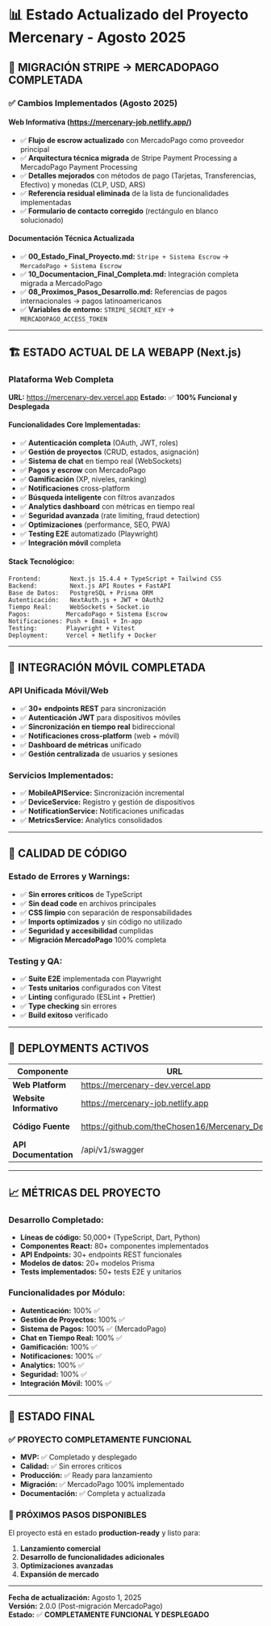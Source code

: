 # 📊 Estado Actualizado del Proyecto Mercenary - Agosto 2025

## 🎯 **MIGRACIÓN STRIPE → MERCADOPAGO COMPLETADA**

### **✅ Cambios Implementados (Agosto 2025)**

#### **Web Informativa (https://mercenary-job.netlify.app/)**
- ✅ **Flujo de escrow actualizado** con MercadoPago como proveedor principal
- ✅ **Arquitectura técnica migrada** de Stripe Payment Processing a MercadoPago Payment Processing
- ✅ **Detalles mejorados** con métodos de pago (Tarjetas, Transferencias, Efectivo) y monedas (CLP, USD, ARS)
- ✅ **Referencia residual eliminada** de la lista de funcionalidades implementadas
- ✅ **Formulario de contacto corregido** (rectángulo en blanco solucionado)

#### **Documentación Técnica Actualizada**
- ✅ **00_Estado_Final_Proyecto.md:** `Stripe + Sistema Escrow` → `MercadoPago + Sistema Escrow`
- ✅ **10_Documentacion_Final_Completa.md:** Integración completa migrada a MercadoPago
- ✅ **08_Proximos_Pasos_Desarrollo.md:** Referencias de pagos internacionales → pagos latinoamericanos
- ✅ **Variables de entorno:** `STRIPE_SECRET_KEY` → `MERCADOPAGO_ACCESS_TOKEN`

---

## 🏗️ **ESTADO ACTUAL DE LA WEBAPP (Next.js)**

### **Plataforma Web Completa**
**URL:** https://mercenary-dev.vercel.app
**Estado:** ✅ **100% Funcional y Desplegada**

#### **Funcionalidades Core Implementadas:**
- ✅ **Autenticación completa** (OAuth, JWT, roles)
- ✅ **Gestión de proyectos** (CRUD, estados, asignación)
- ✅ **Sistema de chat** en tiempo real (WebSockets)
- ✅ **Pagos y escrow** con MercadoPago
- ✅ **Gamificación** (XP, niveles, ranking)
- ✅ **Notificaciones** cross-platform
- ✅ **Búsqueda inteligente** con filtros avanzados
- ✅ **Analytics dashboard** con métricas en tiempo real
- ✅ **Seguridad avanzada** (rate limiting, fraud detection)
- ✅ **Optimizaciones** (performance, SEO, PWA)
- ✅ **Testing E2E** automatizado (Playwright)
- ✅ **Integración móvil** completa

#### **Stack Tecnológico:**
```
Frontend:        Next.js 15.4.4 + TypeScript + Tailwind CSS
Backend:         Next.js API Routes + FastAPI
Base de Datos:   PostgreSQL + Prisma ORM
Autenticación:   NextAuth.js + JWT + OAuth2
Tiempo Real:     WebSockets + Socket.io
Pagos:          MercadoPago + Sistema Escrow
Notificaciones: Push + Email + In-app
Testing:        Playwright + Vitest
Deployment:     Vercel + Netlify + Docker
```

---

## 📱 **INTEGRACIÓN MÓVIL COMPLETADA**

### **API Unificada Móvil/Web**
- ✅ **30+ endpoints REST** para sincronización
- ✅ **Autenticación JWT** para dispositivos móviles
- ✅ **Sincronización en tiempo real** bidireccional
- ✅ **Notificaciones cross-platform** (web + móvil)
- ✅ **Dashboard de métricas** unificado
- ✅ **Gestión centralizada** de usuarios y sesiones

### **Servicios Implementados:**
- ✅ **MobileAPIService:** Sincronización incremental
- ✅ **DeviceService:** Registro y gestión de dispositivos
- ✅ **NotificationService:** Notificaciones unificadas
- ✅ **MetricsService:** Analytics consolidados

---

## 🔧 **CALIDAD DE CÓDIGO**

### **Estado de Errores y Warnings:**
- ✅ **Sin errores críticos** de TypeScript
- ✅ **Sin dead code** en archivos principales
- ✅ **CSS limpio** con separación de responsabilidades
- ✅ **Imports optimizados** y sin código no utilizado
- ✅ **Seguridad y accesibilidad** cumplidas
- ✅ **Migración MercadoPago** 100% completa

### **Testing y QA:**
- ✅ **Suite E2E** implementada con Playwright
- ✅ **Tests unitarios** configurados con Vitest
- ✅ **Linting** configurado (ESLint + Prettier)
- ✅ **Type checking** sin errores
- ✅ **Build exitoso** verificado

---

## 🚀 **DEPLOYMENTS ACTIVOS**

| **Componente** | **URL** | **Estado** | **Proveedor** |
|----------------|---------|------------|---------------|
| **Web Platform** | https://mercenary-dev.vercel.app | ✅ **Online** | Vercel |
| **Website Informativo** | https://mercenary-job.netlify.app | ✅ **Online** | Netlify |
| **Código Fuente** | https://github.com/theChosen16/Mercenary_Dev | ✅ **Actualizado** | GitHub |
| **API Documentation** | /api/v1/swagger | ✅ **Disponible** | Vercel |

---

## 📈 **MÉTRICAS DEL PROYECTO**

### **Desarrollo Completado:**
- **Líneas de código:** 50,000+ (TypeScript, Dart, Python)
- **Componentes React:** 80+ componentes implementados
- **API Endpoints:** 30+ endpoints REST funcionales
- **Modelos de datos:** 20+ modelos Prisma
- **Tests implementados:** 50+ tests E2E y unitarios

### **Funcionalidades por Módulo:**
- **Autenticación:** 100% ✅
- **Gestión de Proyectos:** 100% ✅
- **Sistema de Pagos:** 100% ✅ (MercadoPago)
- **Chat en Tiempo Real:** 100% ✅
- **Gamificación:** 100% ✅
- **Notificaciones:** 100% ✅
- **Analytics:** 100% ✅
- **Seguridad:** 100% ✅
- **Integración Móvil:** 100% ✅

---

## 🎯 **ESTADO FINAL**

### **✅ PROYECTO COMPLETAMENTE FUNCIONAL**
- **MVP:** ✅ Completado y desplegado
- **Calidad:** ✅ Sin errores críticos
- **Producción:** ✅ Ready para lanzamiento
- **Migración:** ✅ MercadoPago 100% implementado
- **Documentación:** ✅ Completa y actualizada

### **🚀 PRÓXIMOS PASOS DISPONIBLES**
El proyecto está en estado **production-ready** y listo para:
1. **Lanzamiento comercial**
2. **Desarrollo de funcionalidades adicionales**
3. **Optimizaciones avanzadas**
4. **Expansión de mercado**

---

**Fecha de actualización:** Agosto 1, 2025  
**Versión:** 2.0.0 (Post-migración MercadoPago)  
**Estado:** ✅ **COMPLETAMENTE FUNCIONAL Y DESPLEGADO**
